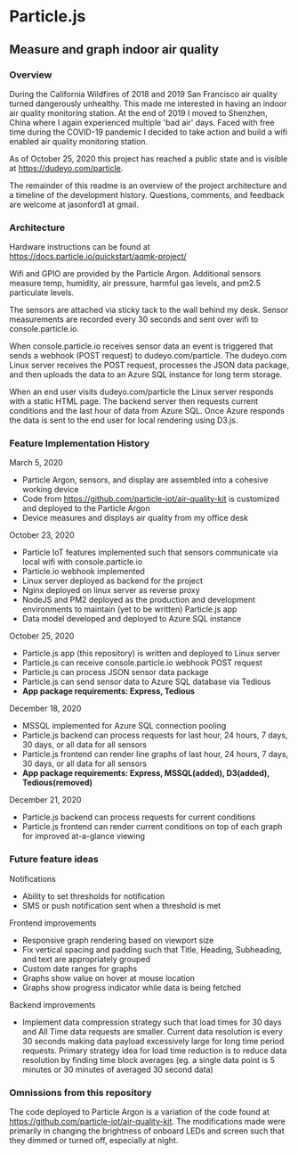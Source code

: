 # Particle.js
## Measure and graph indoor air quality

### Overview
During the California Wildfires of 2018 and 2019 San Francisco air quality turned dangerously unhealthy. This made me interested in having an indoor air quality monitoring station. At the end of 2019 I moved to Shenzhen, China where I again experienced multiple 'bad air' days. Faced with free time during the COVID-19 pandemic I decided to take action and build a wifi enabled air quality monitoring station.

As of October 25, 2020 this project has reached a public state and is visible at https://dudeyo.com/particle.

The remainder of this readme is an overview of the project architecture and a timeline of the development history. Questions, comments, and feedback are welcome at jasonford1 at gmail.

### Architecture
Hardware instructions can be found at https://docs.particle.io/quickstart/aqmk-project/

Wifi and GPIO are provided by the Particle Argon. Additional sensors measure temp, humidity, air pressure, harmful gas levels, and pm2.5 particulate levels.

The sensors are attached via sticky tack to the wall behind my desk. Sensor measurements are recorded every 30 seconds and sent over wifi to console.particle.io.

When console.particle.io receives sensor data an event is triggered that sends a webhook (POST request) to dudeyo.com/particle. The dudeyo.com Linux server receives the POST request, processes the JSON data package, and then uploads the data to an Azure SQL instance for long term storage.

When an end user visits dudeyo.com/particle the Linux server responds with a static HTML page. The backend server then requests current conditions and the last hour of data from Azure SQL. Once Azure responds the data is sent to the end user for local rendering using D3.js.

### Feature Implementation History
March 5, 2020
 - Particle Argon, sensors, and display are assembled into a cohesive working device
 - Code from https://github.com/particle-iot/air-quality-kit is customized and deployed to the Particle Argon
 - Device measures and displays air quality from my office desk

October 23, 2020
 - Particle IoT features implemented such that sensors communicate via local wifi with console.particle.io
 - Particle.io webhook implemented
 - Linux server deployed as backend for the project
 - Nginx deployed on linux server as reverse proxy
 - NodeJS and PM2 deployed as the production and development environments to maintain (yet to be written) Particle.js app
 - Data model developed and deployed to Azure SQL instance

October 25, 2020
 - Particle.js app (this repository) is written and deployed to Linux server
 - Particle.js can receive console.particle.io webhook POST request
 - Particle.js can process JSON sensor data package
 - Particle.js can send sensor data to Azure SQL database via Tedious
 - **App package requirements: Express, Tedious**

December 18, 2020
 - MSSQL implemented for Azure SQL connection pooling
 - Particle.js backend can process requests for last hour, 24 hours, 7 days, 30 days, or all data for all sensors
 - Particle.js frontend can render line graphs of last hour, 24 hours, 7 days, 30 days, or all data for all sensors
 - **App package requirements: Express, MSSQL(added), D3(added), Tedious(removed)**

December 21, 2020
 - Particle.js backend can process requests for current conditions
 - Particle.js frontend can render current conditions on top of each graph for improved at-a-glance viewing

### Future feature ideas
Notifications
 - Ability to set thresholds for notification
 - SMS or push notification sent when a threshold is met

Frontend improvements
 - Responsive graph rendering based on viewport size
 - Fix vertical spacing and padding such that Title, Heading, Subheading, and text are appropriately grouped
 - Custom date ranges for graphs
 - Graphs show value on hover at mouse location
 - Graphs show progress indicator while data is being fetched

Backend improvements
 - Implement data compression strategy such that load times for 30 days and All Time data requests are smaller. Current data resolution is every 30 seconds making data payload excessively large for long time period requests. Primary strategy idea for load time reduction is to reduce data resolution by finding time block averages (eg. a single data point is 5 minutes or 30 minutes of averaged 30 second data)

 ### Omnissions from this repository
 The code deployed to Particle Argon is a variation of the code found at https://github.com/particle-iot/air-quality-kit. The modifications made were primarily in changing the brightness of onboard LEDs and screen such that they dimmed or turned off, especially at night.
